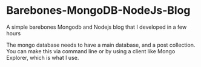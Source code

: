 Barebones-MongoDB-NodeJs-Blog
=============================

A simple barebones Mongodb and Nodejs blog that I developed in a few hours

The mongo database needs to have a main database, and a post collection. You can make this via command line or by using a client like Mongo Explorer, which is what I use.